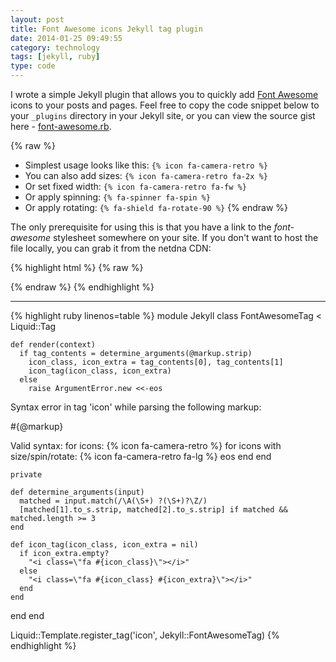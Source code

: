```yaml
---
layout: post
title: Font Awesome icons Jekyll tag plugin
date: 2014-01-25 09:49:55
category: technology
tags: [jekyll, ruby]
type: code
---
```

I wrote a simple Jekyll plugin that allows you to quickly add [Font Awesome][1] icons to your posts and pages. Feel free to copy the code snippet below to your `_plugins` directory in your Jekyll site, or you can view the source gist here - [font-awesome.rb][2].

{% raw %}
* Simplest usage looks like this: `{% icon fa-camera-retro %}`
* You can also add sizes: `{% icon fa-camera-retro fa-2x %}`
* Or set fixed width: `{% icon fa-camera-retro fa-fw %}`
* Or apply spinning: `{% fa-spinner fa-spin %}`
* Or apply rotating: `{% fa-shield fa-rotate-90 %}`
{% endraw %}

The only prerequisite for using this is that you have a link to the <em>font-awesome</em> stylesheet somewhere on your site. If you don't want to host the file locally, you can grab it from the netdna CDN:

{% highlight html %}
{% raw %}
<link href="//netdna.bootstrapcdn.com/font-awesome/4.0.3/css/font-awesome.css" rel="stylesheet">
{% endraw %}
{% endhighlight %}

---

{% highlight ruby linenos=table %}
module Jekyll
  class FontAwesomeTag < Liquid::Tag

    def render(context)
      if tag_contents = determine_arguments(@markup.strip)
        icon_class, icon_extra = tag_contents[0], tag_contents[1]
        icon_tag(icon_class, icon_extra)
      else
        raise ArgumentError.new <<-eos
Syntax error in tag 'icon' while parsing the following markup:

  #{@markup}

Valid syntax:
  for icons: {% icon fa-camera-retro %}
  for icons with size/spin/rotate: {% icon fa-camera-retro fa-lg %}
eos
      end
    end

    private

    def determine_arguments(input)
      matched = input.match(/\A(\S+) ?(\S+)?\Z/)
      [matched[1].to_s.strip, matched[2].to_s.strip] if matched && matched.length >= 3
    end

    def icon_tag(icon_class, icon_extra = nil)
      if icon_extra.empty?
        "<i class=\"fa #{icon_class}\"></i>"
      else
        "<i class=\"fa #{icon_class} #{icon_extra}\"></i>"
      end
    end
  end
end

Liquid::Template.register_tag('icon', Jekyll::FontAwesomeTag)
{% endhighlight %}

[1]: http://fontawesome.io/
[2]: https://gist.github.com/23maverick23/8532525